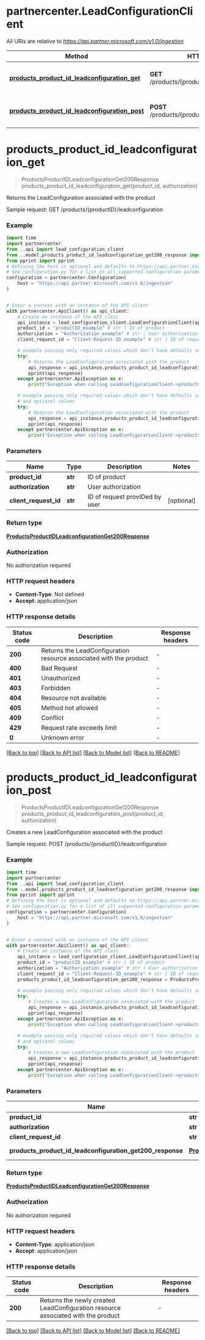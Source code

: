 # partnercenter.LeadConfigurationClient

All URIs are relative to *https://api.partner.microsoft.com/v1.0/ingestion*

Method | HTTP request | Description
------------- | ------------- | -------------
[**products_product_id_leadconfiguration_get**](LeadConfigurationClient.md#products_product_id_leadconfiguration_get) | **GET** /products/{productID}/leadconfiguration | Returns the LeadConfiguration associated with the product
[**products_product_id_leadconfiguration_post**](LeadConfigurationClient.md#products_product_id_leadconfiguration_post) | **POST** /products/{productID}/leadconfiguration | Creates a new LeadConfiguration associated with the product


# **products_product_id_leadconfiguration_get**
> ProductsProductIDLeadconfigurationGet200Response products_product_id_leadconfiguration_get(product_id, authorization)

Returns the LeadConfiguration associated with the product

Sample request:                    GET /products/{productID}/leadconfiguration  

### Example


```python
import time
import partnercenter
from ..api import lead_configuration_client
from ..model.products_product_id_leadconfiguration_get200_response import ProductsProductIDLeadconfigurationGet200Response
from pprint import pprint
# Defining the host is optional and defaults to https://api.partner.microsoft.com/v1.0/ingestion
# See configuration.py for a list of all supported configuration parameters.
configuration = partnercenter.Configuration(
    host = "https://api.partner.microsoft.com/v1.0/ingestion"
)


# Enter a context with an instance of the API client
with partnercenter.ApiClient() as api_client:
    # Create an instance of the API class
    api_instance = lead_configuration_client.LeadConfigurationClient(api_client)
    product_id = "productID_example" # str | ID of product
    authorization = "Authorization_example" # str | User authorization
    client_request_id = "Client-Request-ID_example" # str | ID of request provIDed by user (optional)

    # example passing only required values which don't have defaults set
    try:
        # Returns the LeadConfiguration associated with the product
        api_response = api_instance.products_product_id_leadconfiguration_get(product_id, authorization)
        pprint(api_response)
    except partnercenter.ApiException as e:
        print("Exception when calling LeadConfigurationClient->products_product_id_leadconfiguration_get: %s\n" % e)

    # example passing only required values which don't have defaults set
    # and optional values
    try:
        # Returns the LeadConfiguration associated with the product
        api_response = api_instance.products_product_id_leadconfiguration_get(product_id, authorization, client_request_id=client_request_id)
        pprint(api_response)
    except partnercenter.ApiException as e:
        print("Exception when calling LeadConfigurationClient->products_product_id_leadconfiguration_get: %s\n" % e)
```


### Parameters

Name | Type | Description  | Notes
------------- | ------------- | ------------- | -------------
 **product_id** | **str**| ID of product |
 **authorization** | **str**| User authorization |
 **client_request_id** | **str**| ID of request provIDed by user | [optional]

### Return type

[**ProductsProductIDLeadconfigurationGet200Response**](ProductsProductIDLeadconfigurationGet200Response.md)

### Authorization

No authorization required

### HTTP request headers

 - **Content-Type**: Not defined
 - **Accept**: application/json


### HTTP response details

| Status code | Description | Response headers |
|-------------|-------------|------------------|
**200** | Returns the LeadConfiguration resource associated with the product |  -  |
**400** | Bad Request |  -  |
**401** | Unauthorized |  -  |
**403** | Forbidden |  -  |
**404** | Resource not available |  -  |
**405** | Method not allowed |  -  |
**409** | Conflict |  -  |
**429** | Request rate exceeds limit |  -  |
**0** | Unknown error |  -  |

[[Back to top]](#) [[Back to API list]](../README.md#documentation-for-api-endpoints) [[Back to Model list]](../README.md#documentation-for-models) [[Back to README]](../README.md)

# **products_product_id_leadconfiguration_post**
> ProductsProductIDLeadconfigurationGet200Response products_product_id_leadconfiguration_post(product_id, authorization)

Creates a new LeadConfiguration associated with the product

Sample request:                    POST /products/{productID}/leadconfiguration  

### Example


```python
import time
import partnercenter
from ..api import lead_configuration_client
from ..model.products_product_id_leadconfiguration_get200_response import ProductsProductIDLeadconfigurationGet200Response
from pprint import pprint
# Defining the host is optional and defaults to https://api.partner.microsoft.com/v1.0/ingestion
# See configuration.py for a list of all supported configuration parameters.
configuration = partnercenter.Configuration(
    host = "https://api.partner.microsoft.com/v1.0/ingestion"
)


# Enter a context with an instance of the API client
with partnercenter.ApiClient() as api_client:
    # Create an instance of the API class
    api_instance = lead_configuration_client.LeadConfigurationClient(api_client)
    product_id = "productID_example" # str | ID of product
    authorization = "Authorization_example" # str | User authorization
    client_request_id = "Client-Request-ID_example" # str | ID of request provIDed by user (optional)
    products_product_id_leadconfiguration_get200_response = ProductsProductIDLeadconfigurationGet200Response(None) # ProductsProductIDLeadconfigurationGet200Response | Request body of a Microsoft.Ingestion.Api.Models.LeadManagement.BaseLeadConfiguration (optional)

    # example passing only required values which don't have defaults set
    try:
        # Creates a new LeadConfiguration associated with the product
        api_response = api_instance.products_product_id_leadconfiguration_post(product_id, authorization)
        pprint(api_response)
    except partnercenter.ApiException as e:
        print("Exception when calling LeadConfigurationClient->products_product_id_leadconfiguration_post: %s\n" % e)

    # example passing only required values which don't have defaults set
    # and optional values
    try:
        # Creates a new LeadConfiguration associated with the product
        api_response = api_instance.products_product_id_leadconfiguration_post(product_id, authorization, client_request_id=client_request_id, products_product_id_leadconfiguration_get200_response=products_product_id_leadconfiguration_get200_response)
        pprint(api_response)
    except partnercenter.ApiException as e:
        print("Exception when calling LeadConfigurationClient->products_product_id_leadconfiguration_post: %s\n" % e)
```


### Parameters

Name | Type | Description  | Notes
------------- | ------------- | ------------- | -------------
 **product_id** | **str**| ID of product |
 **authorization** | **str**| User authorization |
 **client_request_id** | **str**| ID of request provIDed by user | [optional]
 **products_product_id_leadconfiguration_get200_response** | [**ProductsProductIDLeadconfigurationGet200Response**](ProductsProductIDLeadconfigurationGet200Response.md)| Request body of a Microsoft.Ingestion.Api.Models.LeadManagement.BaseLeadConfiguration | [optional]

### Return type

[**ProductsProductIDLeadconfigurationGet200Response**](ProductsProductIDLeadconfigurationGet200Response.md)

### Authorization

No authorization required

### HTTP request headers

 - **Content-Type**: application/json
 - **Accept**: application/json


### HTTP response details

| Status code | Description | Response headers |
|-------------|-------------|------------------|
**200** | Returns the newly created LeadConfiguration resource associated with the product |  -  |

[[Back to top]](#) [[Back to API list]](../README.md#documentation-for-api-endpoints) [[Back to Model list]](../README.md#documentation-for-models) [[Back to README]](../README.md)

